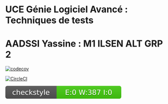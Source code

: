 # UCE Génie Logiciel Avancé : Techniques de tests
# AADSSI Yassine : M1 ILSEN ALT GRP 2

[![codecov](https://codecov.io/gh/Yassine-AADSSI/ceri-m1-techniques-de-test/branch/master/graph/badge.svg?token=53O5CE6VTC)](https://codecov.io/gh/Yassine-AADSSI/ceri-m1-techniques-de-test)

[![CircleCI](https://dl.circleci.com/status-badge/img/gh/Yassine-AADSSI/ceri-m1-techniques-de-test/tree/master.svg?style=svg)](https://dl.circleci.com/status-badge/redirect/gh/Yassine-AADSSI/ceri-m1-techniques-de-test/tree/master)

[![Checkstyle](https://github.com/Yassine-AADSSI/ceri-m1-techniques-de-test/blob/master/docs/badges/checkstyle-result.svg)](https://github.com/Yassine-AADSSI/ceri-m1-techniques-de-test/blob/master/docs/checkstyle/checkstyle.html)
